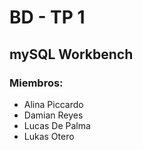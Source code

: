# BD - TP 1
## mySQL Workbench
### Miembros:
- Alina Piccardo
- Damian Reyes
- Lucas De Palma
- Lukas Otero